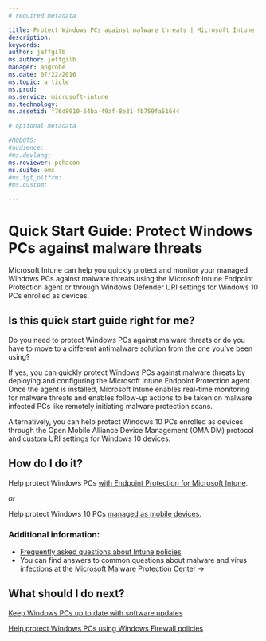 ```yaml
---
# required metadata

title: Protect Windows PCs against malware threats | Microsoft Intune
description:
keywords:
author: jeffgilbms.author: jeffgilb
manager: angrobe
ms.date: 07/22/2016
ms.topic: article
ms.prod:
ms.service: microsoft-intune
ms.technology:
ms.assetid: f76d8910-64ba-49af-8e31-fb759fa51644

# optional metadata

#ROBOTS:
#audience:
#ms.devlang:
ms.reviewer: pchacon
ms.suite: ems
#ms.tgt_pltfrm:
#ms.custom:

---
```


# Quick Start Guide: Protect Windows PCs against malware threats
Microsoft Intune can help you quickly protect and monitor your managed Windows PCs against malware threats using the Microsoft Intune Endpoint Protection agent or through Windows Defender URI settings for Windows 10 PCs enrolled as devices.

## Is this quick start guide right for me?
Do you need to protect Windows PCs against malware threats or do you have to move to a different antimalware solution from the one you’ve been using?

If yes, you can quickly protect Windows PCs against malware threats by deploying and configuring the Microsoft Intune Endpoint Protection agent. Once the agent is installed, Microsoft Intune enables real-time monitoring for malware threats and enables follow-up actions to be taken on malware infected PCs like remotely initiating malware protection scans.

Alternatively, you can help protect Windows 10 PCs enrolled as devices through the Open Mobile Alliance Device Management (OMA DM) protocol and custom URI settings for Windows 10 devices.

## How do I do it?
Help protect Windows PCs [with Endpoint Protection for Microsoft Intune](/intune/deploy-use/help-secure-windows-pcs-with-endpoint-protection-for-microsoft-intune).

*or*

Help protect Windows 10 PCs [managed as mobile devices](/intune/deploy-use/windows-10-policy-settings-in-microsoft-intune).


### Additional information:
- [Frequently asked questions about Intune policies](/intune/deploy-use/manage-settings-and-features-on-your-devices-with-microsoft-intune-policies#frequently-asked-questions-about-intune-policies)
- You can find answers to common questions about malware and virus infections at the <a href="https://www.microsoft.com/security/portal/mmpc/" target="_blank"> Microsoft Malware Protection Center &rarr;</a>


## What should I do next?
[Keep Windows PCs up to date with software updates](/intune/deploy-use/keep-windows-pcs-up-to-date-with-software-updates-in-microsoft-intune)

[Help protect Windows PCs using Windows Firewall policies](/intune/deploy-use/help-protect-windows-pcs-using-windows-firewall-policies-in-microsoft-intune)
